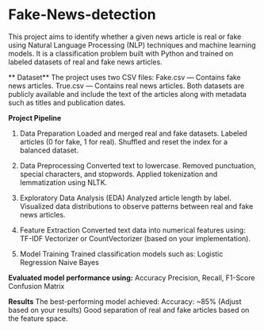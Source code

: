 # Fake-News-detection
This project aims to identify whether a given news article is real or fake using Natural Language Processing (NLP) techniques and machine learning models. It is a classification problem built with Python and trained on labeled datasets of real and fake news articles.

** Dataset**
The project uses two CSV files:
Fake.csv — Contains fake news articles.
True.csv — Contains real news articles.
Both datasets are publicly available and include the text of the articles along with metadata such as titles and publication dates.

**Project Pipeline**
1. Data Preparation
Loaded and merged real and fake datasets.
Labeled articles (0 for fake, 1 for real).
Shuffled and reset the index for a balanced dataset.

3. Data Preprocessing
Converted text to lowercase.
Removed punctuation, special characters, and stopwords.
Applied tokenization and lemmatization using NLTK.

5. Exploratory Data Analysis (EDA)
Analyzed article length by label.
Visualized data distributions to observe patterns between real and fake news articles.

7. Feature Extraction
Converted text data into numerical features using:
TF-IDF Vectorizer or CountVectorizer (based on your implementation).

9. Model Training
Trained classification models such as:
Logistic Regression
Naive Bayes

**Evaluated model performance using:**
Accuracy
Precision, Recall, F1-Score
Confusion Matrix

**Results**
The best-performing model achieved:
Accuracy: ~85% (Adjust based on your results)
Good separation of real and fake articles based on the feature space.
